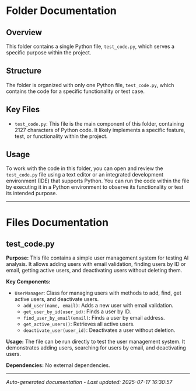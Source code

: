 # Folder Documentation

## Overview
This folder contains a single Python file, `test_code.py`, which serves a specific purpose within the project.

## Structure
The folder is organized with only one Python file, `test_code.py`, which contains the code for a specific functionality or test case.

## Key Files
- `test_code.py`: This file is the main component of this folder, containing 2127 characters of Python code. It likely implements a specific feature, test, or functionality within the project.

## Usage
To work with the code in this folder, you can open and review the `test_code.py` file using a text editor or an integrated development environment (IDE) that supports Python. You can run the code within the file by executing it in a Python environment to observe its functionality or test its intended purpose.

---

# Files Documentation

## test_code.py

**Purpose:** This file contains a simple user management system for testing AI analysis. It allows adding users with email validation, finding users by ID or email, getting active users, and deactivating users without deleting them.

**Key Components:**
- `UserManager`: Class for managing users with methods to add, find, get active users, and deactivate users.
  - `add_user(name, email)`: Adds a new user with email validation.
  - `get_user_by_id(user_id)`: Finds a user by ID.
  - `find_user_by_email(email)`: Finds a user by email address.
  - `get_active_users()`: Retrieves all active users.
  - `deactivate_user(user_id)`: Deactivates a user without deletion.

**Usage:** The file can be run directly to test the user management system. It demonstrates adding users, searching for users by email, and deactivating users.

**Dependencies:** No external dependencies.

---
*Auto-generated documentation - Last updated: 2025-07-17 16:30:57*
